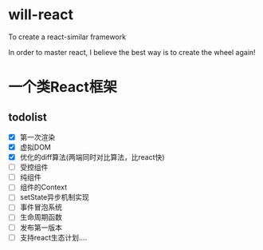 # will-react
To create a react-similar framework

In order to master react, I believe the best way is to create the wheel again!

# 一个类React框架

todolist
-------

- [x] 第一次渲染
- [x] 虚拟DOM
- [x] 优化的diff算法(两端同时对比算法，比react快)
- [ ] 受控组件
- [ ] 纯组件
- [ ] 组件的Context
- [ ] setState异步机制实现
- [ ] 事件冒泡系统
- [ ] 生命周期函数
- [ ] 发布第一版本
- [ ] 支持react生态计划....

